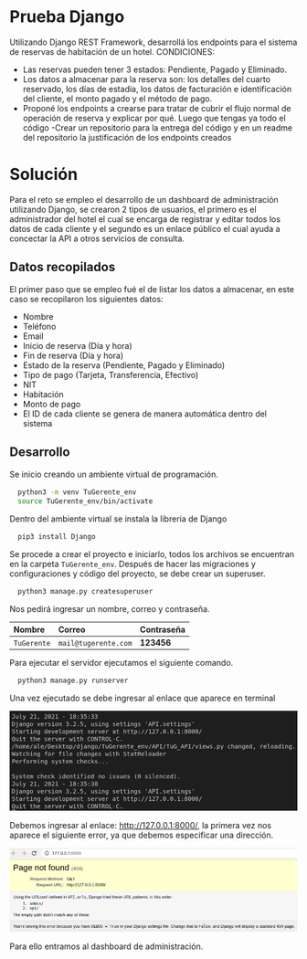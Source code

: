 # Prueba Django

Utilizando Django REST Framework, desarrollá los endpoints para el sistema de reservas de habitación de un hotel.
CONDICIONES:

- Las reservas pueden tener 3 estados: Pendiente, Pagado y Eliminado.
- Los datos a almacenar para la reserva son: los detalles del cuarto reservado, los días de estadía, los datos de facturación e identificación del cliente, el monto pagado y el método de pago.
- Proponé los endpoints a crearse para tratar de cubrir el flujo normal de operación de reserva y explicar por qué.
Luego que tengas ya todo el código
-Crear un repositorio para la entrega del código y en un readme del repositorio la justificación de los endpoints creados

# Solución

Para el reto se empleo el desarrollo de un dashboard de administración utilizando Django, se crearon 2 tipos de usuarios, el primero es el administrador del hotel el cual se encarga de registrar y editar todos los datos de cada cliente y el segundo es un enlace público el cual ayuda a concectar la API a otros servicios de consulta. 

## Datos recopilados

El primer paso que se empleo fué el de listar los datos a almacenar, en este caso se recopilaron los siguientes datos:

- Nombre
- Teléfono
- Email
- Inicio de reserva (Día y hora)
- Fin de reserva (Día y hora)
- Estado de la reserva (Pendiente, Pagado y Eliminado)
- Tipo de pago (Tarjeta, Transferencia, Efectivo)
- NIT
- Habitación
- Monto de pago
- El ID de cada cliente se genera de manera automática dentro del sistema

## Desarrollo

Se inicio creando un ambiente virtual de programación.

```bash
  python3 -m venv TuGerente_env
  source TuGerente_env/bin/activate
```

Dentro del ambiente virtual se instala la libreria de Django

```bash
  pip3 install Django
```

Se procede a crear el proyecto e iniciarlo, todos los archivos se encuentran en la carpeta ```TuGerente_env```. Después de hacer las migraciones y configuraciones y código del proyecto, se debe crear un superuser.


```bash
  python3 manage.py createsuperuser
```

Nos pedirá ingresar un nombre, correo y contraseña.

| Nombre | Correo     | Contraseña                |
| :-------- | :------- | :------------------------- |
| `TuGerente` | `mail@tugerente.com` | **123456** |

Para ejecutar el servidor ejecutamos el siguiente comando.

```bash
  python3 manage.py runserver
```
Una vez ejecutado se debe ingresar al enlace que aparece en terminal

![](images/terminal.png)

Debemos ingresar al enlace: http://127.0.0.1:8000/, la primera vez nos aparece el siguiente error, ya que debemos especificar una dirección.

![](images/enlace.png)

Para ello entramos al dashboard de administración.
